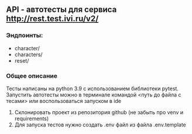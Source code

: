 ## API - автотесты для сервиса  http://rest.test.ivi.ru/v2/ 

### Эндпоинты:

 - character/
 - characters/
 - reset/

### Общее описание 
Тесты написаны на python 3.9 c использованием библиотеки pytest.
Запустить автотесты можно в терминале командой <путь до файла с тесами> или воспользоваться запуском в ide  
1. Склонировать проект из репозитория github (не забыть про venv и requirements)
2. Для запуска тестов нужно создать .env файл из файла .env.template




